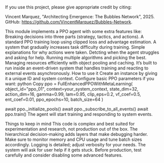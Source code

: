 If you use this project, please give appropriate credit by citing:

Vincent Marquez, "Architecting Emergence: The Bubbles Network", 2025.
GitHub: https://github.com/VincentMarquez/Bubbles-Network.


This module implements a PPO agent with some extra features like:
Breaking decisions into three parts (strategy, tactics, and actions).
A standard PPO training loop using clipped loss and advantage estimation.
A system that gradually increases task difficulty during training.
Simple explanations for why actions were taken.
Detcting when the agent struggles and asking for help.
Running multiple algorithms and picking the best.
Managing resources efficiently with object pooling and caching.
It’s built to run inside an event-driven system that handles training and reacting to external events asynchronously.
How to use it
Create an instance by giving it a unique ID and system context. Configure basic PPO parameters if you want:
python
Copy
ppo = FullEnhancedPPOWithMetaLearning(
    object_id="ppo_01",
    context=your_system_context,
    state_dim=32,
    action_dim=16,
    gamma=0.99,
    lam=0.95,
    clip_eps=0.2,
    vf_coef=0.5,
    ent_coef=0.01,
    ppo_epochs=10,
    batch_size=64
)

await ppo._initialize_pools()
await ppo._subscribe_to_all_events()
await ppo.train()
The agent will start training and responding to system events.

Things to keep in mind
This code is complex and best suited for experimentation and research, not production out of the box.
The hierarchical decision-making adds layers that make debugging harder.
Make sure to monitor memory and CPU usage and tune batch sizes accordingly.
Logging is detailed; adjust verbosity for your needs.
The system will ask for user help if it gets stuck.
Before production, test carefully and consider disabling some advanced features.
